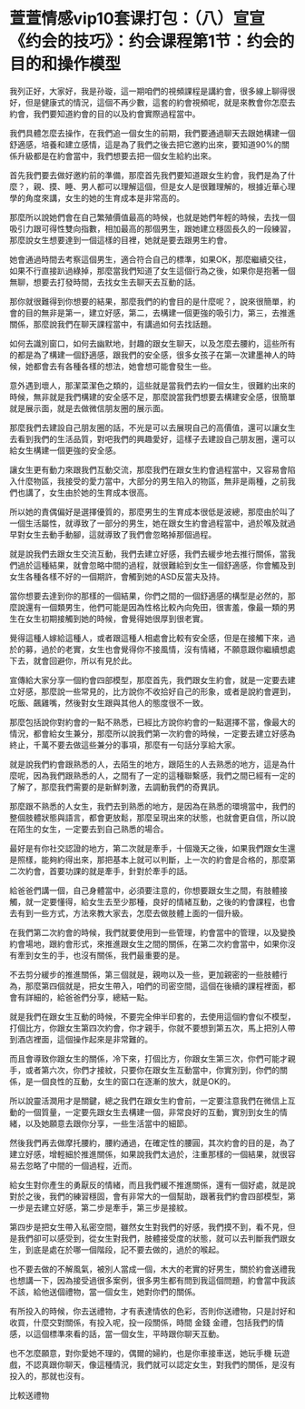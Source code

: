 # 萱萱情感vip10套课打包：（八）宣宣《约会的技巧》：约会课程第1节：约会的目的和操作模型

我列正好，大家好，我是孙璇，這一期咱們的視頻課程是講約會，很多線上聊得很好，但是健康式的情況，這個不再少數，這套的約會視頻呢，就是來教會你怎麼去約會，我們要知道約會的目的以及約會實際過程當中。

我們具體怎麼去操作，在我們追一個女生的前期，我們要通過聊天去跟她構建一個舒適感，培養和建立感情，這是為了我們之後去把它邀約出來，要知道90%的關係升級都是在約會當中，我們想要去把一個女生給約出來。

首先我們要去做好邀約前的準備，那麼首先我們要知道跟女生約會，我們是為了什麼？，親、摸、睡、男人都可以理解這個，但是女人是很難理解的，根據近華心理學的角度來講，女生的她的生育成本是非常高的。

那麼所以說她們會在自己繁殖價值最高的時候，也就是她們年輕的時候，去找一個吸引力跟可得性雙向指數，相加最高的那個男生，跟她建立穩固長久的一段練習，那麼說女生想要達到一個這樣的目裡，她就是要去跟男生約會。

她會通過時間去考察這個男生，適合符合自己的標準，如果OK，那麼繼續交往，如果不行直接趴過綠掉，那麼當我們知道了女生這個行為之後，如果你是抱著一個無聊，想要去打發時間，去找女生去聊天去互動的話。

那你就很難得到你想要的結果，那麼我們的約會目的是什麼呢？，說來很簡單，約會的目的無非是第一，建立好感，第二，去構建一個更強的吸引力，第三，去推進關係，那麼說我們在聊天課程當中，有講過如何去找話題。

如何去識別窗口，如何去幽默地，封趣的跟女生聊天，以及怎麼去腰約，這些所有的都是為了構建一個舒適感，跟我們的安全感，很多女孩子在第一次建墨神人的時候，她都會去有各種各樣的想法，她會想可能會發生一些。

意外遇到壞人，那潔菜潔色之類的，這些就是當我們去約一個女生，很難約出來的時候，無非就是我們構建的安全感不足，那麼說當我們想要去構建安全感，很簡單就是展示面，就是去做微信朋友圈的展示面。

那麼我們去建設自己朋友圈的話，不光是可以去展現自己的高價值，還可以讓女生去看到我們的生活品質，對吧我們的興趣愛好，這樣子去建設自己朋友圈，還可以給女生構建一個更強的安全感。

讓女生更有動力來跟我們互動交流，那麼我們在跟女生約會過程當中，又容易會陷入什麼物區，我接受的愛力當中，大部分的男生陷入的物區，無非是兩種，之前我們也講了，女生由於她的生育成本很高。

所以她的責偶偏好是選擇優質的，那麼男生的生育成本很低是波總，那麼由於叫了一個生活屬性，就導致了一部分的男生，她在跟女生約會過程當中，過於喉及就過早對女生去動手動腳，這就導致了我們會忽略掉那個過程。

就是說我們去跟女生交流互動，我們去建立好感，我們去緩步地去推行關係，當我們過於這種結果，就會忽略中間的過程，就很難給到女生一個舒適感，你會觸及到女生各種各樣不好的一個期許，會觸到她的ASD反當夫及持。

當你想要去達到你的那樣的一個結果，你們之間的一個舒適感的構型是必然的，那麼說還有一個類男生，他們可能是因為性格比較內向免田，很害羞，像最一類的男生在女生初期接觸到她的時候，會覺得她很厚到很老實。

覺得這種人嫁給這種人，或者跟這種人相處會比較有安全感，但是在接觸下來，過於的募，過於的老實，女生也會覺得你不接風情，沒有情緒，不願意跟你繼續想處下去，就會回避你，所以有見於此。

宣傳給大家分享一個約會四部模型，那麼首先，我們跟女生約會，就是一定要去建立好感，那麼說一些常見的，比方說你不收拾好自己的形象，或者是說約會遲到，吃飯、飆雞嘴，然後對女生跟與其他人的態度很不一致。

那麼包括說你對約會的一點不熟悉，已經比方說你約會的一點選擇不當，像最大的情況，都會給女生兼分，那麼所以說我們第一次約會的時候，一定要去建立好感為終止，千萬不要去做這些兼分的事項，那麼有一句話分享給大家。

就是說我們約會跟熟悉的人，去陌生的地方，跟陌生的人去熟悉的地方，這是為什麼呢，因為我們跟熟悉的人，之間有了一定的這種聯繫感，我們之間已經有一定的了解了，那麼我們需要的是新鮮刺激，去調動我們的奇異訊。

那麼跟不熟悉的人女生，我們去到熟悉的地方，是因為在熟悉的環境當中，我們的整個肢體狀態與語言，都會更放鬆，那麼呈現出來的狀態，也就會更自信，所以說在陌生的女生，一定要去到自己熟悉的場合。

最好是有你社交認證的地方，第二次就是牽手，十個幾天之後，如果我們跟女生還是照樣，能夠約得出來，那把基本上就可以判斷，上一次的約會是合格的，那麼第二次約會，首要功課的就是牽手，針對於牽手的話。

給爸爸們講一個，自己身體當中，必須要注意的，你想要跟女生之間，有肢體接觸，就一定要懂得，給女生去至少那種，良好的情緒互動，之後的約會課程，也會去有到一些方式，方法來教大家去，怎麼去做肢體上面的一個升級。

在我們第二次約會的時候，我們就要使用到一些管理，約會當中的管理，以及變換約會場地，跟約會形式，來推進跟女生之間的關係，在第二次約會當中，如果你沒有牽到女生的手，也沒有關係，我們最重要的是。

不去剪分緩步的推進關係，第三個就是，親吻以及一些，更加親密的一些肢體行為，那麼第四個就是，把女生帶入，咱們的司密空間，這個在後續的課程裡面，都會有詳細的，給爸爸們分享，總結一點。

就是我們在跟女生互動的時候，不要完全伸半印套的，去使用這個約會似不模型，打個比方，你跟女生第四次約會，你才親手，你就不要想到第五次，馬上把別人帶到酒店裡面，這個操作起來是非常難的。

而且會導致你跟女生的關係，冷下來，打個比方，你跟女生第三次，你們可能才親手，或者第六次，你們才接紋，只要你在跟女生互動當中，你實別到，你們的關係，是一個良性的互動，女生的窗口在逐漸的放大，就是OK的。

所以說靈活潤用才是關鍵，總之我們在跟女生約會前，一定要注意我們在微信上互動的一個質量，一定要先跟女生去構建一個，非常良好的互動，實別到女生的情緒，以及她願意去跟你分享，一些生活當中的細節。

然後我們再去做摩托腰約，腰約通過，在確定性的腰圓，其次約會的目的是，為了建立好感，增輕細於推進關係，如果說我們太過於，注重那樣的一個結果，就很容易去忽略了中間的一個過程，近而。

給女生對你產生的勇厭反的情緒，而且我們緩不推進關係，還有一個好處，就是說對於之後，我們的練習穩固，會有非常大的一個幫助，跟著我們約會四部模型，第一步是去建立好感，第二步是牽手，第三步是接紋。

第四步是把女生帶入私密空間，雖然女生對我們的好感，我們摸不到，看不見，但是我們卻可以感受到，從女生對我們，肢體接受度的狀態，就可以去判斷我們跟女生，到底是處在於哪一個階段，記不要去做的，過於的喉起。

也不要去做的不解風氣，被別人當成一個，木大的老實的好男生，關於約會送禮我也想講一下，因為接受過很多案例，很多男生都有問到我這個問題，約會當中我該不該，給他送個禮物，當一個女生，她對你們的關係。

有所投入的時候，你去送禮物，才有表達情依的色彩，否則你送禮物，只是討好和收買，什麼交對關係，有投入呢，投一段關係，時間 金錢 金禮，包括我們的情感，以這個標準來看的話，當一個女生，平時跟你聊天互動。

也不怎麼願意，對你愛她不理的，偶爾的婦約，也是你車接車送，她玩手機 玩遊戲，不認真跟你聊天，像這種情況，我們就可以認定女生，對我們的關係，是沒有投入的，那就也沒有。

比較送禮物